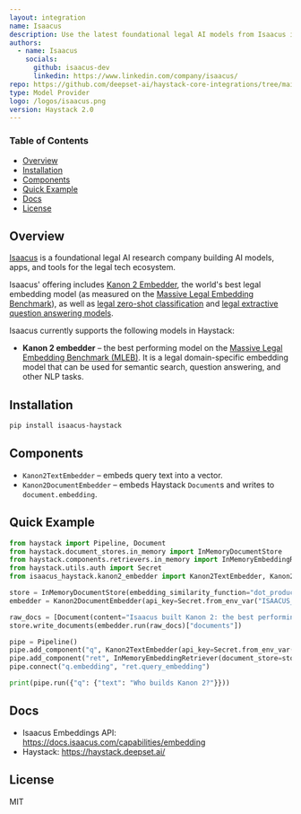 ```yaml
---
layout: integration
name: Isaacus
description: Use the latest foundational legal AI models from Isaacus in Haystack.
authors:
  - name: Isaacus
    socials:
      github: isaacus-dev
      linkedin: https://www.linkedin.com/company/isaacus/
repo: https://github.com/deepset-ai/haystack-core-integrations/tree/main/integrations/isaacus
type: Model Provider
logo: /logos/isaacus.png
version: Haystack 2.0
---
```

### **Table of Contents**
- [Overview](#overview)
- [Installation](#installation)
- [Components](#components)
- [Quick Example](#quick-example)
- [Docs](#docs)
- [License](#license)

## Overview
[Isaacus](https://isaacus.com/) is a foundational legal AI research company building AI models, apps, and tools for the legal tech ecosystem.

Isaacus' offering includes [Kanon 2 Embedder](https://isaacus.com/blog/introducing-kanon-2-embedder), the world's best legal embedding model (as measured on the [Massive Legal Embedding Benchmark](https://isaacus.com/blog/introducing-mleb)), as well as [legal zero-shot classification](https://docs.isaacus.com/models/introduction#universal-classification) and [legal extractive question answering models](https://docs.isaacus.com/models/introduction#answer-extraction).

Isaacus currently supports the following models in Haystack:
- **Kanon 2 embedder** – the best performing model on the [Massive Legal Embedding Benchmark (MLEB)](https://isaacus.com/blog/introducing-kanon-2-embedder). It is a legal domain-specific embedding model that can be used for semantic search, question answering, and other NLP tasks.

## Installation
```bash
pip install isaacus-haystack
```

## Components
- `Kanon2TextEmbedder` – embeds query text into a vector.
- `Kanon2DocumentEmbedder` – embeds Haystack `Document`s and writes to `document.embedding`.

## Quick Example
```python
from haystack import Pipeline, Document
from haystack.document_stores.in_memory import InMemoryDocumentStore
from haystack.components.retrievers.in_memory import InMemoryEmbeddingRetriever
from haystack.utils.auth import Secret
from isaacus_haystack.kanon2_embedder import Kanon2TextEmbedder, Kanon2DocumentEmbedder

store = InMemoryDocumentStore(embedding_similarity_function="dot_product")
embedder = Kanon2DocumentEmbedder(api_key=Secret.from_env_var("ISAACUS_API_KEY"))

raw_docs = [Document(content="Isaacus built Kanon 2: the best performing model on the Massive Legal Embedding Benchmark (MLEB).")]
store.write_documents(embedder.run(raw_docs)["documents"])

pipe = Pipeline()
pipe.add_component("q", Kanon2TextEmbedder(api_key=Secret.from_env_var("ISAACUS_API_KEY")))
pipe.add_component("ret", InMemoryEmbeddingRetriever(document_store=store))
pipe.connect("q.embedding", "ret.query_embedding")

print(pipe.run({"q": {"text": "Who builds Kanon 2?"}}))
```

## Docs
- Isaacus Embeddings API: https://docs.isaacus.com/capabilities/embedding
- Haystack: https://haystack.deepset.ai/

## License
MIT
